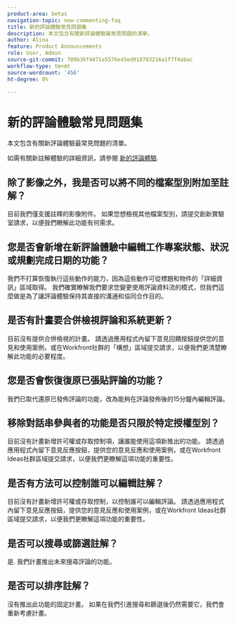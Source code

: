 ```yaml
---
product-area: betas
navigation-topic: new-commenting-faq
title: 新的評論體驗常見問題集
description: 本文包含有關新評論體驗最常見問題的清單。
author: Alina
feature: Product Announcements
role: User, Admin
source-git-commit: 709b36f4471e5576e45ed918783216a1f7f4abac
workflow-type: tm+mt
source-wordcount: '456'
ht-degree: 0%

---
```



# 新的評論體驗常見問題集

本文包含有關新評論體驗最常見問題的清單。

如需有關新註解體驗的詳細資訊，請參閱 [新的評論體驗](../../betas/new-commenting-experience-beta/unified-commenting-experience.md).

## 除了影像之外，我是否可以將不同的檔案型別附加至註解？

目前我們僅支援註釋的影像附件。 如果您想檢視其他檔案型別，請提交創新實驗室請求，以便我們瞭解此功能有何需求。

## 您是否會新增在新評論體驗中編輯工作專案狀態、狀況或規劃完成日期的功能？

我們不打算恢復執行這些動作的能力，因為這些動作可從標題和物件的「詳細資訊」區域取得。 我們確實瞭解我們要求您變更使用評論資料流的模式，但我們這麼做是為了讓評論體驗保持其直接的溝通和協同合作目的。

## 是否有計畫要合併檢視評論和系統更新？

目前沒有提供合併檢視的計畫。 請透過應用程式內留下意見回饋按鈕提供您的意見和使用案例，或在Workfront社群的「構想」區域提交請求，以便我們更清楚瞭解此功能的必要程度。

## 您是否會恢復復原已張貼評論的功能？

我們已取代還原已發佈評論的功能，改為能夠在評論發佈後的15分鐘內編輯評論。

## 移除對話串參與者的功能是否只限於特定授權型別？

目前沒有計畫新增許可權或存取控制項，讓誰能使用這項新推出的功能。 請透過應用程式內留下意見反應按鈕，提供您的意見反應和使用案例，或在Workfront Ideas社群區域提交請求，以便我們更瞭解這項功能的重要性。

## 是否有方法可以控制誰可以編輯註解？

目前沒有計畫新增許可權或存取控制，以控制誰可以編輯評論。 請透過應用程式內留下意見反應按鈕，提供您的意見反應和使用案例，或在Workfront Ideas社群區域提交請求，以便我們更瞭解這項功能的重要性。

## 是否可以搜尋或篩選註解？

是. 我們計畫推出未來搜尋評論的功能。

## 是否可以排序註解？

沒有推出此功能的固定計畫。 如果在我們引進搜尋和篩選後仍然需要它，我們會重新考慮計畫。
